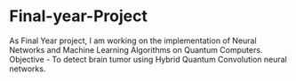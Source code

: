 # Final-year-Project

As Final Year project, I am working on the implementation of Neural Networks and Machine Learning Algorithms on Quantum Computers.
Objective - To detect brain tumor using Hybrid Quantum Convolution neural networks. 
